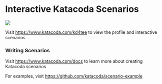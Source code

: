# Interactive Katacoda Scenarios

[![](http://shields.katacoda.com/katacoda/kd4tee/count.svg)](https://www.katacoda.com/kd4tee "Get your profile on Katacoda.com")

Visit https://www.katacoda.com/kd4tee to view the profile and interactive scenarios

### Writing Scenarios
Visit https://www.katacoda.com/docs to learn more about creating Katacoda scenarios

For examples, visit https://github.com/katacoda/scenario-example
